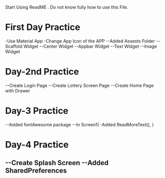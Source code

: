 Start Using ReadME . Do not know fully how to use this File. 

# First Day Practice 
-Use Material App
-Change App Icon of the APP
--Added Assests Folder
--Scaffold Widget
--Center Widget
--Appbar Widget
--Text Widget
--Image Widget 


# Day-2nd Practice
--Create Login Page
--Create Lottery Screen Page
--Create Home Page with Drawer

# Day-3 Practice
--Added fontAwesome package
--In Screen1(
    -Added ReadMoreText(),
)


# Day-4 Practice 
--Create Splash Screen
--Added SharedPreferences
--